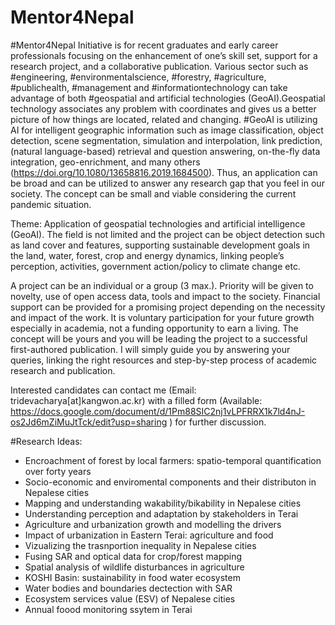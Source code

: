 # Mentor4Nepal
#Mentor4Nepal Initiative is for recent graduates and early career professionals focusing on the enhancement of one’s skill set, support for a research project, and a collaborative publication. Various sector such as #engineering, #environmentalscience, #forestry, #agriculture, #publichealth, #management and #informationtechnology can take advantage of both #geospatial and artificial technologies (GeoAI).Geospatial technology associates any problem with coordinates and gives us a better picture of how things are located, related and changing. #GeoAI is utilizing AI for intelligent geographic information such as image classification, object detection, scene segmentation, simulation and interpolation, link prediction, (natural language-based) retrieval and question answering, on-the-fly data integration, geo-enrichment, and many others (https://doi.org/10.1080/13658816.2019.1684500). Thus, an application can be broad and can be utilized to answer any research gap that you feel in our society. The concept can be small and viable considering the current pandemic situation.

Theme: Application of geospatial technologies and artificial intelligence (GeoAI). The field is not limited and the project can be object detection such as land cover and features, supporting sustainable development goals in the land, water, forest, crop and energy dynamics, linking people’s perception, activities, government action/policy to climate change etc.

A project can be an individual or a group (3 max.). Priority will be given to novelty, use of open access data, tools and impact to the society. Financial support can be provided for a promising project depending on the necessity and impact of the work. It is voluntary participation for your future growth especially in academia, not a funding opportunity to earn a living. The concept will be yours and you will be leading the project to a successful first-authored publication. I will simply guide you by answering your queries, linking the right resources and step-by-step process of academic research and publication.

Interested candidates can contact me (Email: tridevacharya[at]kangwon.ac.kr) with a filled form (Available: https://docs.google.com/document/d/1Pm88SIC2nj1vLPFRRX1k7ld4nJ-os2Jd6mZiMuJtTck/edit?usp=sharing  ) for further discussion.

#Research Ideas: </br>
- Encroachment of forest by local farmers: spatio-temporal quantification over forty years </br>
- Socio-economic and enviromental components and their distributon in Nepalese cities </br>
- Mapping and understanding wakability/bikability in Nepalese cities </br>
- Understanding perception and adaptation by stakeholders in Terai </br>
- Agriculture and urbanization growth and modelling the drivers </br>
- Impact of urbanization in Eastern Terai: agriculture and food </br>
- Vizualizing the trasnportion inequality in Nepalese cities </br>
- Fusing SAR and optical data for crop/forest mapping </br>
- Spatial analysis of wildlife disturbances in agriculture </br>
- KOSHI Basin: sustainability in food water ecosystem </br>
- Water bodies and boundaries dectection with SAR </br>
- Ecosystem services value (ESV) of Nepalese cities </br>
- Annual foood monitoring ssytem in Terai </br>

